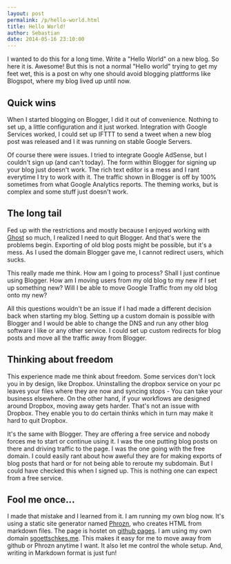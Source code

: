 ```yaml
---
layout: post
permalink: /p/hello-world.html
title: Hello World!
author: Sebastian
date: 2014-05-16 23:10:00
---
```

I wanted to do this for a long time. Write a "Hello World" on a new blog. So here it is. Awesome! But this is not a normal "Hello world" trying to get my feet wet, this is a post on why one should avoid blogging plattforms like Blogspot, where my blog lived up until now.

## Quick wins

When I started blogging on Blogger, I did it out of convenience. Nothing to set up, a little configuration and it just worked. Integration with Google Services worked, I could set up IFTTT to send a tweet when a new blog post was released and I it was running on stable Google Servers.

Of course there were issues. I tried to integrate Google AdSense, but I couldn't sign up (and can't today). The form within Blogger for signing up your blog just doesn't work. The rich text editor is a mess and I rant everytime I try to work with it. The traffic shown in Blogger is off by 100% sometimes from what Google Analytics reports. The theming works, but is complex and some stuff just doesn't work.

## The long tail

Fed up with the restrictions and mostly because I enjoyed working with [Ghost](https://ghost.org/) so much, I realized I need to quit Blogger. And that's were the problems begin. Exporting of old blog posts might be possible, but it's a mess. As I used the domain Blogger gave me, I cannot redirect users, which sucks.

This really made me think. How am I going to process? Shall I just continue using Blogger. How am I moving users from my old blog to my new if I set up something new? Will I be able to move Google Traffic from my old blog onto my new?

All this questions wouldn't be an issue if I had made a different decision back when starting my blog. Setting up a custom domain is possible with Blogger and I would be able to change the DNS and run any other blog software I like or any other service. I could set up custom redirects for blog posts and move all the traffic away from Blogger.

## Thinking about freedom

This experience made me think about freedom. Some services don't lock you in by design, like Dropbox. Uninstalling the dropbox service on your pc leaves your files where they are now and syncing stops - You can take your business elsewhere. On the other hand, if your workflows are designed around Dropbox, moving away gets harder. That's not an issue with Dropbox. They enable you to do certain thinks which in turn may make it hard to quit Dropbox.

It's the same with Blogger. They are offering a free service and nobody forces me to start or continue using it. I was the one putting blog posts on there and driving traffic to the page. I was the one going with the free domain. I could easily rant about how aweful they are for making exports of blog posts that hard or for not being able to reroute my subdomain. But I could have checked this when I signed up. This is nothing one can expect from a free service.

## Fool me once...

I made that mistake and I learned from it. I am running my own blog now. It's using a static site generator named [Phrozn](http://www.phrozn.info), who creates HTML from markdown files. The page is hostet on [github pages](https://pages.github.com/). I am using my own domain [sgoettschkes.me](http://sgoettschkes.me). This makes it easy for me to move away from github or Phrozn anytime I want. It also let me control the whole setup. And, writing in Markdown format is just fun!
